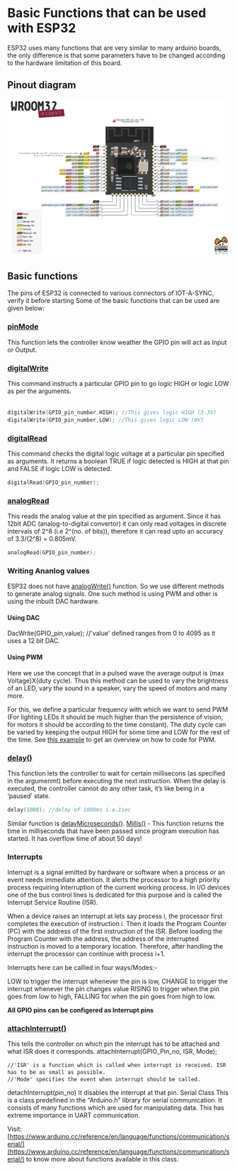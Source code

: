 # Basic Functions that can be used with ESP32

ESP32 uses many functions that are very similar to many arduino boards, the only difference is that some parameters have to be changed according to the hardware limitation of this board.


## Pinout diagram

![](../_media/wroompinout.png)


## Basic functions

The pins of ESP32 is connected to various connectors of IOT-A-SYNC, verify it before starting Some of the basic functions that can be used are given below:

### [pinMode](https://www.arduino.cc/reference/en/language/functions/digital-io/pinmode/)

This function lets the controller know weather the GPIO pin will act as Input or Output.

### [digitalWrite](https://www.arduino.cc/reference/en/language/functions/digital-io/digitalwrite/)

This command instructs a particular GPIO pin to go logic HIGH or logic LOW as per the arguments.

```cpp

digitalWrite(GPIO_pin_number,HIGH); //This gives logic HIGH (3.3V)
digitalWrite(GPIO_pin_number,LOW); //This gives logic LOW (0V)

```

### [digitalRead](https://www.arduino.cc/reference/en/language/functions/digital-io/digitalread/)
  
This command checks the digital logic voltage at a particular pin specified as arguments. It returns a boolean TRUE if logic detected is HIGH at that pin and FALSE if logic LOW is detected.

```cpp
digitalRead(GPIO_pin_number);
```

### [analogRead](https://www.arduino.cc/reference/en/language/functions/analog-io/analogread/)
  
This reads the analog value at the pin specified as argument. Since it has 12bit ADC (analog-to-digital convertor) it can only read voltages in discrete intervals of 2^8 (i.e 2^(no. of bits)), therefore it can read upto an accuracy of 3.3/(2^8) = 0.805mV.

```cpp
analogRead(GPIO_pin_number);
```

### Writing Ananlog values

ESP32 does not have [analogWrite()](https://www.arduino.cc/reference/en/language/functions/analog-io/analogwrite/) function. So we use different methods to generate analog signals. One such method is using PWM and other is using the inbuilt DAC hardware.

#### Using DAC
  DacWrite(GPIO_pin,value);
  //'value' defined ranges from 0 to 4095 as it uses a 12 bit DAC.

#### Using PWM

  Here we use the concept that in a pulsed wave the average output is (max Voltage)X(duty cycle). Thus this method can be used to vary the brightness of an LED, vary the sound in a speaker, vary the speed of motors and many more.

  For this, we define a particular frequency with which we want to send PWM (For lighting LEDs it should be much higher than the persistence of vision, for motors it should be according to the time constant). The duty cycle can be varied by keeping the output HIGH for some time and LOW for the rest of the time. See [this example](https://github.com/MrityunjaiKumar/Design_and_Practicum_workshop-DPW100-/blob/master/Software/Examples/On_Board_Peripheral_Examples/PWM/PWM.ino) to get an overview on how to code for PWM.

### [delay()](https://www.arduino.cc/reference/en/language/functions/time/delay/)

This function lets the controller to wait for certain millisecons (as specified in the argumenmt) before executing the next instruction. When the delay is executed, the controller cannot do any other task, it’s like being in a ‘paused’ state.

```cpp
delay(1000); //delay of 1000ms i.e.1sec
```

Similar function is [delayMicroseconds()](https://www.arduino.cc/reference/en/language/functions/time/delaymicroseconds/).
[Millis()](https://www.arduino.cc/reference/en/language/functions/time/millis/) - This function returns the time in milliseconds that have been passed since program execution has started. It has overflow time of about 50 days!

### Interrupts

Interrupt is a signal emitted by hardware or software when a process or an event needs immediate attention. It alerts the processor to a high priority process requiring interruption of the current working process. In I/O devices one of the bus control lines is dedicated for this purpose and is called the Interrupt Service Routine (ISR).

When a device raises an interrupt at lets say process i, the processor first completes the execution of instruction i. Then it loads the Program Counter (PC) with the address of the first instruction of the ISR. Before loading the Program Counter with the address, the address of the interrupted instruction is moved to a temporary location. Therefore, after handling the interrupt the processor can continue with process i+1.

Interrupts here can be callled in four ways/Modes:-

LOW to trigger the interrupt whenever the pin is low,
CHANGE to trigger the interrupt whenever the pin changes value
RISING to trigger when the pin goes from low to high,
FALLING for when the pin goes from high to low.

**All GPIO pins can be configered as Interrupt pins**

### [attachInterrupt()](https://lastminuteengineers.com/handling-esp32-gpio-interrupts-tutorial/) 

This tells the controller on which pin the interrupt has to be attached and what ISR does it corresponds.
  attachInterrupt(GPIO_Pin_no, ISR, Mode);

```
//'ISR' is a function which is called when interrupt is received. ISR has to be as small as possible.
//'Mode' specifies the event when interrupt should be called.
```

detachInterrupt(pin_no) It disables the interrupt at that pin.
Serial Class
This is a class predefined in the “Arduino.h” library for serial communication. It consists of many functions which are used for manipulating data. This has extreme importance in UART communication.

Visit: [https://www.arduino.cc/reference/en/language/functions/communication/serial/](https://www.arduino.cc/reference/en/language/functions/communication/serial/) to know more about functions available in this class.

